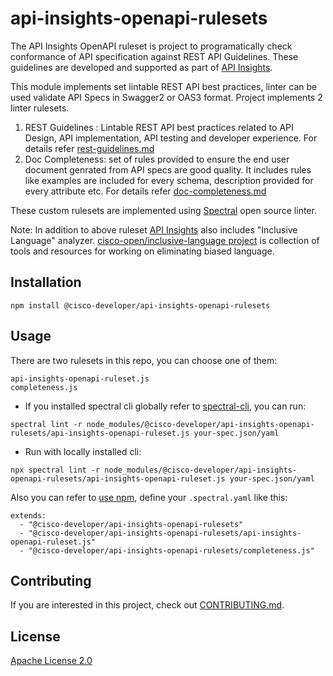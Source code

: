 # api-insights-openapi-rulesets

The API Insights OpenAPI ruleset is project to programatically check conformance of API specification against REST API Guidelines. These guidelines are developed and supported as part of [API Insights](https://github.com/cisco-developer/api-insights). 

This module implements set lintable REST API best practices, linter can be used validate API Specs in Swagger2 or OAS3 format. Project implements 2 linter rulesets. 
1. REST Guidelines :  Lintable REST API best practices related to API Design, API implementation, API testing and developer experience. For details refer [rest-guidelines.md](docs/rest-guidelines.md)
2. Doc Completeness: set of rules provided to ensure the end user document genrated from API specs are good quality. It includes rules like examples are included for every schema, description provided for every attribute etc. For details refer [doc-completeness.md](docs/doc-completeness.md)

These custom rulesets are implemented using [Spectral](https://github.com/stoplightio/spectral) open source linter. 

Note: In addition to above ruleset [API Insights](https://github.com/cisco-developer/api-insights) also includes "Inclusive Language" analyzer. [cisco-open/inclusive-language project](https://github.com/cisco-open/inclusive-language) is collection of tools and resources for working on eliminating biased language.

## Installation

```
npm install @cisco-developer/api-insights-openapi-rulesets
```

## Usage

There are two rulesets in this repo, you can choose one of them:
```
api-insights-openapi-ruleset.js
completeness.js
```

* If you installed spectral cli globally refer to [spectral-cli](https://meta.stoplight.io/docs/spectral/b8391e051b7d8-installation), you can run:
```
spectral lint -r node_modules/@cisco-developer/api-insights-openapi-rulesets/api-insights-openapi-ruleset.js your-spec.json/yaml
```
* Run with locally installed cli:
```
npx spectral lint -r node_modules/@cisco-developer/api-insights-openapi-rulesets/api-insights-openapi-ruleset.js your-spec.json/yaml
```

Also you can refer to [use npm](https://meta.stoplight.io/docs/spectral/7895ff1196448-sharing-and-distributing-rulesets#npm), define your `.spectral.yaml` like this:
```
extends:
  - "@cisco-developer/api-insights-openapi-rulesets"
  - "@cisco-developer/api-insights-openapi-rulesets/api-insights-openapi-ruleset.js"
  - "@cisco-developer/api-insights-openapi-rulesets/completeness.js"
```

## Contributing

If you are interested in this project, check out [CONTRIBUTING.md](CONTRIBUTING.md).

## License

[Apache License 2.0](LICENSE)
